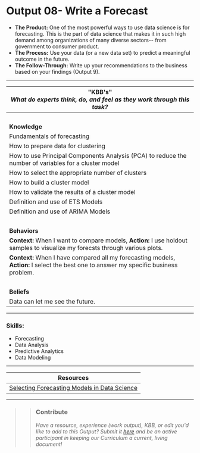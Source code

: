 # Output 08- Write a Forecast

- **The Product:** One of the most powerful ways to use data science is for forecasting. This is the part of data science that makes it in such high demand among organizations of many diverse sectors-- from government to consumer product. 
- **The Process:** Use your data (or a new data set) to predict a meaningful outcome in the future. 
- **The Follow-Through:** Write up your recommendations to the business based on your findings (Output 9). 

-----------------------------------------------------------

| **"KBB's"** <br> _What do experts think, do, and feel as they work through this task?_|
|----------|
| </br>| 
| **Knowledge**	| 
| Fundamentals of forecasting |  
| How to prepare data for clustering | 
| How to use Principal Components Analysis (PCA) to reduce the number of variables for a cluster model	|
| How to select the appropriate number of clusters |
| How to build a cluster model |
| How to validate the results of a cluster model |
| Definition and use of ETS Models |
| Definition and use of ARIMA Models | 
| </br> | 
| **Behaviors** 	| 
|  **Context:** When I want to compare models, **Action:** I use holdout samples to visualize my forecsts through various plots. 	|  
| **Context:** When I have compared all my forecasting models, **Action:** I select the best one to answer my specific business problem. |
| </br> | 
| **Beliefs**	| 
| Data can let me see the future. |  


------
### Skills: 
* Forecasting
* Data Analysis
* Predictive Analytics
* Data Modeling


------


| Resources|       	
|----------|
| [Selecting Forecasting Models in Data Science](http://www.datasciencecentral.com/profiles/blogs/selecting-forecasting-methods-in-data-science)|

---- 

>> ### Contribute
>> _Have a resource, experience (work output), KBB, or edit you'd like to add to this Output? Submit it [here](https://docs.google.com/a/andela.com/forms/d/e/1FAIpQLSeiwit-7JW3UScG9ItDX9DUZZnlCwdpo7aWruahsPKNJ_6JOA/viewform?usp=sf_link) and be an active participant in keeping our Curriculum a current, living document!_

